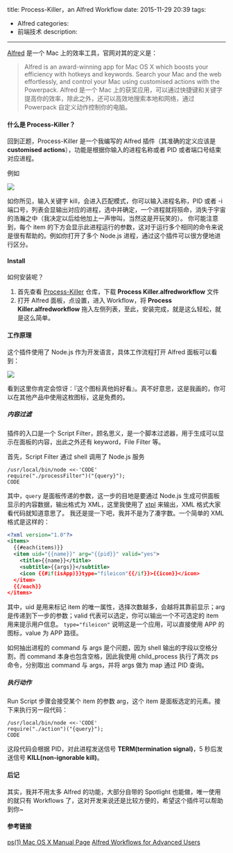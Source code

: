 title: Process-Killer，an Alfred Workflow
date: 2015-11-29 20:39
tags:
 - Alfred
categories: 
 - 前端技术
description: 
---

[Alfred](https://www.alfredapp.com/) 是一个 Mac 上的效率工具，官网对其的定义是：
> Alfred is an award-winning app for Mac OS X which boosts your efficiency with hotkeys and keywords. Search your Mac and the web effortlessly, and control your Mac using customised actions with the Powerpack.
> Alfred 是一个 Mac 上的获奖应用，可以通过快捷键和关键字提高你的效率，除此之外，还可以高效地搜索本地和网络，通过 Powerpack 自定义动作控制你的电脑。

#### 什么是 Process-Killer？

回到正题，Process-Killer 是一个我编写的 Alfred 插件（其准确的定义应该是 **customised actions**），功能是根据你输入的进程名称或者 PID 或者端口号结束对应进程。

例如

![](https://camo.githubusercontent.com/a2e1ceee9d2199adcca3a9f3118da1682d8cc4a7/68747470733a2f2f696d672e616c6963646e2e636f6d2f7470732f5442314b5545414b465858585861735870585858585858585858582d3538342d3232332e6a7067)

如你所见，输入关键字 kill，会进入匹配模式，你可以输入进程名称，PID 或者 -i 端口号，列表会显输出对应的进程，选中并确定，一个进程就将殒命，消失于宇宙的浩瀚之中（我决定以后给他加上一声惨叫，当然这是开玩笑的）。
你可能注意到，每个 item 的下方会显示此进程运行的参数，这对于运行多个相同的命令来说是很有帮助的。例如你打开了多个 Node.js 进程，通过这个插件可以很方便地进行区分。

#### Install

如何安装呢？

1. 首先查看 [Process-Killer](https://github.com/smalldragonluo/process-killer) 仓库，下载 **Process Killer.alfredworkflow** 文件
2. 打开 Alfred 面板，点设置，进入 Workflow，将 **Process Killer.alfredworkflow** 拖入左侧列表，至此，安装完成，就是这么轻松，就是这么简单。

#### 工作原理

这个插件使用了 Node.js 作为开发语言，具体工作流程打开 Alfred 面板可以看到：

![](/assets/C6671052-55E6-4EEA-A5EE-FCD9C8D93E17.png)

看到这里你肯定会惊讶：『这个图标真他妈好看』。真不好意思，这是我画的，你可以在其他产品中使用这枚图标，这是免费的。

##### 内容过滤

插件的入口是一个 Script Filter，顾名思义，是一个脚本过滤器，用于生成可以显示在面板的内容，出此之外还有 keyword，File Filter 等。

首先，Script Filter 通过 shell 调用了 Node.js 服务
   
```
/usr/local/bin/node <<-'CODE'
require("./processFilter")("{query}");
CODE
```
其中，``query`` 是面板传递的参数，这一步的目地是要通过 Node.js 生成可供面板显示的内容数据，输出格式为 XML，这里我使用了 [xtpl](http://npm.taobao.org/package/xtpl) 来输出，XML 格式大家看代码就知道意思了。
我还是提一下吧，我并不是为了凑字数。一个简单的 XML 格式是这样的：

```xml
<?xml version="1.0"?>
<items>
  {{#each(items)}}
  <item uid="{{name}}" arg="{{pid}}" valid="yes">
    <title>{{name}}</title>
    <subtitle>{{args}}</subtitle>
    <icon {{#if(isApp)}}type="fileicon"{{/if}}>{{icon}}</icon>
  </item>
  {{/each}}
</items>
```

其中，uid 是用来标记 item 的唯一属性，选择次数越多，会越将其靠前显示；arg 是传递到下一步的参数；valid 代表可以选定，你可以输出一个不可选定的 item 用来提示用户信息。
``type="fileicon"`` 说明这是一个应用，可以直接使用 APP 的图标，value 为 APP 路径。

如何抽出进程的 command 与 args 是个问题，因为 shell 输出的字段以空格分割，而 command 本身也包含空格，因此我使用 child_process 执行了两次 ps 命令，分别取出 command 与 args，并将 args 做为 map 通过 PID 查询。  

##### 执行动作

Run Script 步骤会接受某个 item 的参数 arg，这个 item 是面板选定的元素。接下来执行另一段代码：
   
```
/usr/local/bin/node <<-'CODE'
require("./action")("{query}");
CODE
```
   
这段代码会根据 PID，对此进程发送信号 **TERM(termination signal)**，5 秒后发送信号 **KILL(non-ignorable kill)**。

#### 后记

其实，我并不用太多 Alfred 的功能，大部分自带的 Spotlight 也能做，唯一使用的就只有 Workflows 了，这对开发来说还是比较方便的，希望这个插件可以帮助到你~

#### 参考链接

[ps(1) Mac OS X Manual Page](https://developer.apple.com/library/prerelease/mac/documentation/Darwin/Reference/ManPages/man1/ps.1.html)
[Alfred Workflows for Advanced Users](http://computers.tutsplus.com/tutorials/alfred-workflows-for-advanced-users--mac-60963)
